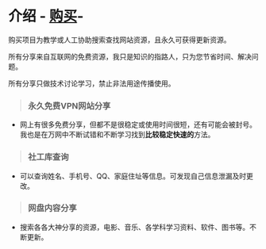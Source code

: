 # 介绍 -  [购买](https://www.facebook.com/share/xb7VRFgGbUfGaW3U/?mibextid=LQQJ4d/)-
购买项目为教学或人工协助搜索查找网站资源，且永久可获得更新资源。

所有分享来自互联网的免费资源，我只是知识的指路人，只为您节省时间、解决问题。

所有分享只做技术讨论学习，禁止非法用途传播使用。
>### 永久免费VPN网站分享
* 网上有很多免费分享，但都不是很稳定或使用时间很短，还有可能会被封号。我也是在万网中不断试错和不断学习找到**比较稳定快速的**方法。

>### 社工库查询
* 可以查询姓名、手机号、QQ、家庭住址等信息。可发现自己信息泄漏及时更改。


>### 网盘内容分享
* 搜索各各大神分享的资源，电影、音乐、各学科学习资料、软件、图书等。不断更新。